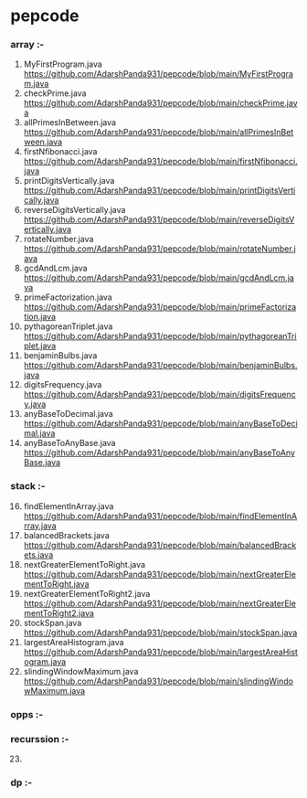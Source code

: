 # pepcode

### array :-
1. MyFirstProgram.java <https://github.com/AdarshPanda931/pepcode/blob/main/MyFirstProgram.java>
2. checkPrime.java <https://github.com/AdarshPanda931/pepcode/blob/main/checkPrime.java>
3. allPrimesInBetween.java <https://github.com/AdarshPanda931/pepcode/blob/main/allPrimesInBetween.java>
4. firstNfibonacci.java <https://github.com/AdarshPanda931/pepcode/blob/main/firstNfibonacci.java>
5. printDigitsVertically.java <https://github.com/AdarshPanda931/pepcode/blob/main/printDigitsVertically.java>
6. reverseDigitsVertically.java <https://github.com/AdarshPanda931/pepcode/blob/main/reverseDigitsVertically.java>
7. rotateNumber.java <https://github.com/AdarshPanda931/pepcode/blob/main/rotateNumber.java>
8. gcdAndLcm.java <https://github.com/AdarshPanda931/pepcode/blob/main/gcdAndLcm.java>
9. primeFactorization.java <https://github.com/AdarshPanda931/pepcode/blob/main/primeFactorization.java>
10. pythagoreanTriplet.java <https://github.com/AdarshPanda931/pepcode/blob/main/pythagoreanTriplet.java>
11. benjaminBulbs.java <https://github.com/AdarshPanda931/pepcode/blob/main/benjaminBulbs.java>
12. digitsFrequency.java <https://github.com/AdarshPanda931/pepcode/blob/main/digitsFrequency.java>
13. anyBaseToDecimal.java <https://github.com/AdarshPanda931/pepcode/blob/main/anyBaseToDecimal.java>
14. anyBaseToAnyBase.java <https://github.com/AdarshPanda931/pepcode/blob/main/anyBaseToAnyBase.java>
    
### stack :-
16. findElementInArray.java <https://github.com/AdarshPanda931/pepcode/blob/main/findElementInArray.java>
17. balancedBrackets.java <https://github.com/AdarshPanda931/pepcode/blob/main/balancedBrackets.java>
18. nextGreaterElementToRight.java <https://github.com/AdarshPanda931/pepcode/blob/main/nextGreaterElementToRight.java>
19. nextGreaterElementToRight2.java <https://github.com/AdarshPanda931/pepcode/blob/main/nextGreaterElementToRight2.java>
20. stockSpan.java <https://github.com/AdarshPanda931/pepcode/blob/main/stockSpan.java>
21. largestAreaHistogram.java <https://github.com/AdarshPanda931/pepcode/blob/main/largestAreaHistogram.java>
22. slindingWindowMaximum.java <https://github.com/AdarshPanda931/pepcode/blob/main/slindingWindowMaximum.java>
    
### opps :-

### recurssion :-
23. 

### dp :-

### 


